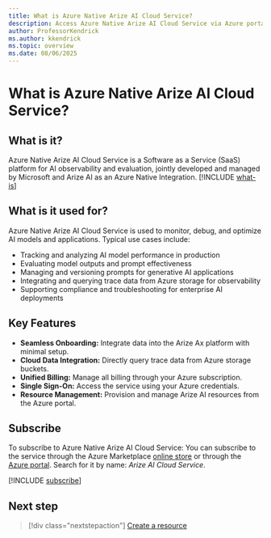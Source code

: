 ```yaml
---
title: What is Azure Native Arize AI Cloud Service?
description: Access Azure Native Arize AI Cloud Service via Azure portal to develop, debug, and improve AI applications with enterprise quality using observability and evaluation tools.
author: ProfessorKendrick
ms.author: kkendrick
ms.topic: overview
ms.date: 08/06/2025
---
```

# What is Azure Native Arize AI Cloud Service?

## What is it?

Azure Native Arize AI Cloud Service is a Software as a Service (SaaS) platform for AI observability and evaluation, jointly developed and managed by Microsoft and Arize AI as an Azure Native Integration. [!INCLUDE [what-is](../includes/what-is.md)]

## What is it used for?

Azure Native Arize AI Cloud Service is used to monitor, debug, and optimize AI models and applications. Typical use cases include:

- Tracking and analyzing AI model performance in production
- Evaluating model outputs and prompt effectiveness
- Managing and versioning prompts for generative AI applications
- Integrating and querying trace data from Azure storage for observability
- Supporting compliance and troubleshooting for enterprise AI deployments

## Key Features

- **Seamless Onboarding:** Integrate data into the Arize Ax platform with minimal setup.
- **Cloud Data Integration:** Directly query trace data from Azure storage buckets.
- **Unified Billing:** Manage all billing through your Azure subscription.
- **Single Sign-On:** Access the service using your Azure credentials.
- **Resource Management:** Provision and manage Arize AI resources from the Azure portal.

## Subscribe

To subscribe to Azure Native Arize AI Cloud Service:
You can subscribe to the service through the Azure Marketplace [online store](https://azuremarketplace.microsoft.com/marketplace/apps/arizeai1657829589668.arize-liftr-0?tab=Overview) or through the [Azure portal](https://portal.azure.com/#browse/arizeai.observabilityeval%2Forganizations). Search for it by name: *Arize AI Cloud Service*.

[!INCLUDE [subscribe](../includes/subscribe-from-azure-portal.md)]

## Next step

> [!div class="nextstepaction"]
> [Create a resource](create.md)